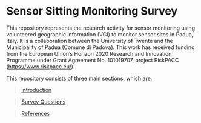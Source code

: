 # Sensor Sitting Monitoring Survey


This repository represents the research activity for sensor monitoring using volunteered geographic information (VGI) to monitor sensor sites in Padua, Italy. It is a collaboration between the University of Twente and the Municipality of Padua (Comune di Padova). This work has received funding from the European Union’s Horizon 2020 Research and Innovation Programme under Grant Agreement No. 101019707, project RiskPACC (https://www.riskpacc.eu/).

This repository consists of three main sections, which are: 

> [Introduction](Introduction/Sensor-sitting-Theory.md)

> [Survey Questions](Survey-question/Survey-Intro.md)

> [References](References/References.md)